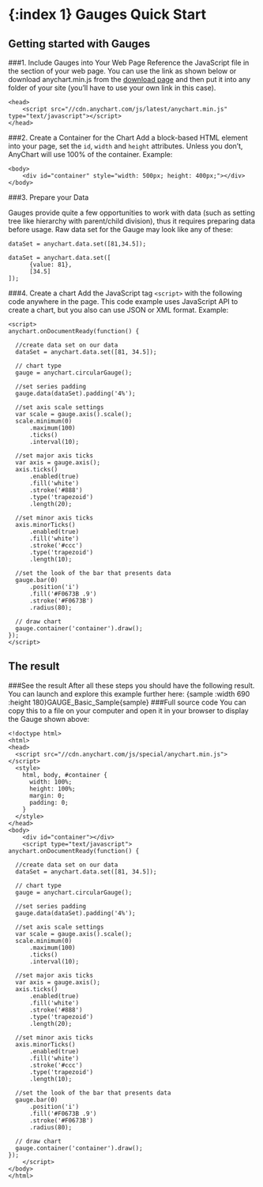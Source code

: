 {:index 1}
Gauges Quick Start
===========
  
## Getting started with Gauges
###1. Include Gauges into Your Web Page
Reference the JavaScript file in the <head> section of your web page.
You can use the link as shown below or download anychart.min.js from the [download page](../Quick_Start/Downloading_AnyChart) and then put it into any folder of your site (you’ll have to use your own link in this case).

```
<head>
    <script src="//cdn.anychart.com/js/latest/anychart.min.js" type="text/javascript"></script> 
</head>
```

###2. Create a Container for the Chart
Add a block-based HTML element into your page, set the `id`, `width` and `height` attributes. Unless you don’t, AnyChart will use 100% of the container.
Example:
```
<body>
    <div id="container" style="width: 500px; height: 400px;"></div>
</body>
```
###3. Prepare your Data

Gauges provide quite a few opportunities to work with data (such as setting tree like hierarchy with parent/child division), thus it requires preparing data before usage. Raw data set for the Gauge may look like any of these:

```
dataSet = anychart.data.set([81,34.5]);
```

```
dataSet = anychart.data.set([
      {value: 81},
      [34.5]
]);
```

###4. Create a chart
Add the JavaScript tag `<script>` with the following code anywhere in the page. 
This code example uses JavaScript API to create a chart, but you also can use JSON or XML format. <!--See [Supported Data Formats](../Working_with_Data/Supported_Data_Formats) to learn more about supported formats.-->
Example:

```
<script>
anychart.onDocumentReady(function() {
 
  //create data set on our data
  dataSet = anychart.data.set([81, 34.5]);
 
  // chart type
  gauge = anychart.circularGauge();
 
  //set series padding
  gauge.data(dataSet).padding('4%');
 
  //set axis scale settings
  var scale = gauge.axis().scale();
  scale.minimum(0)
      .maximum(100)
      .ticks()
      .interval(10);
 
  //set major axis ticks
  var axis = gauge.axis();
  axis.ticks()
      .enabled(true)
      .fill('white')
      .stroke('#888')
      .type('trapezoid')
      .length(20);
 
  //set minor axis ticks
  axis.minorTicks()
      .enabled(true)
      .fill('white')
      .stroke('#ccc')
      .type('trapezoid')
      .length(10);
 
  //set the look of the bar that presents data
  gauge.bar(0)
      .position('i')
      .fill('#F0673B .9')
      .stroke('#F0673B')
      .radius(80);
 
  // draw chart
  gauge.container('container').draw();
});
</script>
```
  
## The result
###See the result
After all these steps you should have the following result. You can launch and explore this example further here:
{sample :width 690 :height 180}GAUGE\_Basic\_Sample{sample}
###Full source code
You can copy this to a file on your computer and open it in your browser to display the Gauge shown above:
```
<!doctype html>
<html>
<head>
  <script src="//cdn.anychart.com/js/special/anychart.min.js"></script>
  <style>
    html, body, #container {
      width: 100%;
      height: 100%;
      margin: 0;
      padding: 0;
    }
  </style>
</head>
<body>
    <div id="container"></div>
    <script type="text/javascript">
anychart.onDocumentReady(function() {
 
  //create data set on our data
  dataSet = anychart.data.set([81, 34.5]);
 
  // chart type
  gauge = anychart.circularGauge();
 
  //set series padding
  gauge.data(dataSet).padding('4%');
 
  //set axis scale settings
  var scale = gauge.axis().scale();
  scale.minimum(0)
      .maximum(100)
      .ticks()
      .interval(10);
 
  //set major axis ticks
  var axis = gauge.axis();
  axis.ticks()
      .enabled(true)
      .fill('white')
      .stroke('#888')
      .type('trapezoid')
      .length(20);
 
  //set minor axis ticks
  axis.minorTicks()
      .enabled(true)
      .fill('white')
      .stroke('#ccc')
      .type('trapezoid')
      .length(10);
 
  //set the look of the bar that presents data
  gauge.bar(0)
      .position('i')
      .fill('#F0673B .9')
      .stroke('#F0673B')
      .radius(80);
 
  // draw chart
  gauge.container('container').draw();
});
    </script>
</body>
</html>

```
